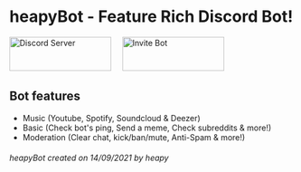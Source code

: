 # heapyBot - Feature Rich Discord Bot!

<a href="https://dsc.gg/heapybot" target="_blank"><img src="https://i.imgur.com/D9oIoeC.png" alt="Discord Server" width="180" height="60"></a> &nbsp; &nbsp; <a href="https://discord.com/api/oauth2/authorize?client_id=887384789483679744&permissions=8&scope=bot" target="_blank"><img src="https://i.imgur.com/dbg8rCS.png" alt="Invite Bot" width="180" height="60"></a>  
  
## Bot features  
 - Music (Youtube, Spotify, Soundcloud & Deezer)  
 - Basic (Check bot's ping, Send a meme, Check subreddits & more!)  
 - Moderation (Clear chat, kick/ban/mute, Anti-Spam & more!)

###### *heapyBot created on 14/09/2021 by heapy*
